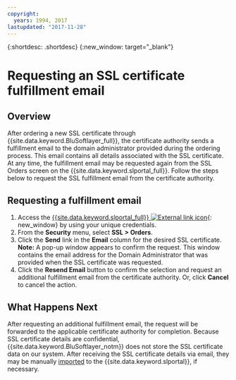```yaml
---
copyright:
  years: 1994, 2017
lastupdated: "2017-11-28"
---
```


{:shortdesc: .shortdesc}
{:new_window: target="_blank"}

# Requesting an SSL certificate fulfillment email

## Overview

After ordering a new SSL certificate through {{site.data.keyword.BluSoftlayer_full}}, the certificate authority sends a fulfillment email to the domain administrator provided during the ordering process. This email contains all details associated with the SSL certificate. At any time, the fulfillment email may be requested again from the SSL Orders screen on the {{site.data.keyword.slportal_full}}. Follow the steps below to request the SSL fulfillment email from the certificate authority.

## Requesting a fulfillment email

1. Access the [{{site.data.keyword.slportal_full}} ![External link icon](../../icons/launch-glyph.svg "External link icon")](https://control.softlayer.com/){: new_window} by using your unique credentials.
2. From the **Security** menu, select **SSL > Orders**.
3. Click the **Send** link in the **Email** column for the desired SSL certificate.<br/>**Note:** A pop-up window appears to confirm the request. This window contains the email address for the Domain Administrator that was provided when the SSL certificate was requested.
4. Click the **Resend Email** button to confirm the selection and request an additional fulfillment email from the certificate authority.  Or, click **Cancel** to cancel the action.

## What Happens Next

After requesting an additional fulfillment email, the request will be forwarded to the applicable certificate authority for completion. Because SSL certificate details are confidential, {{site.data.keyword.BluSoftlayer_notm}} does not store the SSL certificate data on our system. After receiving the SSL certificate details via email, they may be manually [imported](import-ssl-certificate.html) to the {{site.data.keyword.slportal}}, if necessary.
